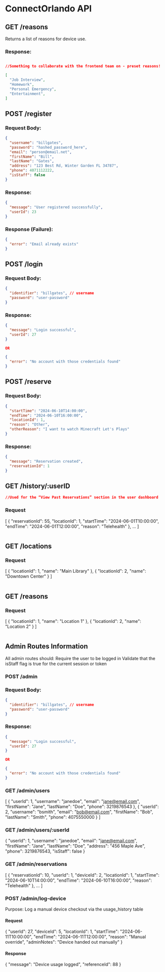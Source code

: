 # ConnectOrlando API 

## GET /reasons
Returns a list of reasons for device use.

### Response:
```json

//Something to collaborate with the frontend team on - preset reasons!

[
  "Job Interview",
  "Homework",
  "Personal Emergency",
  "Entertainment",
]
```

## POST /register
### Request Body:
```json
{
  "username": "billgates",
  "password": "hashed_password_here",
  "email": "person@email.net",
  "firstName": "Bill",
  "lastName": "Gates",
  "address": "123 Best Rd, Winter Garden FL 34787",
  "phone": 4071112222,
  "isStaff": false
}

```
### Response:
```json
{
  "message": "User registered successfully",
  "userId": 23
}

```
### Response (Failure):
```json
{
  "error": "Email already exists"
}

```

## POST /login


### Request Body:
```json
{
  "identifier": "billgates", // username
  "password": "user-password"
}
```

### Response:
```json
{
  "message": "Login successful",
  "userId": 27
}

OR

{
  "error": "No account with those credentials found"
}
```

## POST /reserve
### Request Body:
```json
{
  "startTime": "2024-06-10T14:00:00",
  "endTime": "2024-06-10T16:00:00",
  "locationId": 1,
  "reason": "Other",
  "otherReason": "I want to watch Minecraft Let's Plays"
}
```
### Response:
```json
{
  "message": "Reservation created",
  "reservationId": 1
}
```
## GET /history/:userID
```json
//Used for the “View Past Reservations” section in the user dashboard
```

### Request
[
  {
    "reservationId": 55,
    "locationId": 1,
    "startTime": "2024-06-01T10:00:00",
    "endTime": "2024-06-01T12:00:00",
    "reason": "Telehealth"
  },
  ...
]

```json
```

## GET /locations
### Request
[
  { "locationId": 1, "name": "Main Library" },
  { "locationId": 2, "name": "Downtown Center" }
]

```json
```

## GET /reasons
### Request
[
  { "locationId": 1, "name": "Location 1" },
  { "locationId": 2, "name": "Location 2" }
]

```json
```

## Admin Routes Information
All admin routes should:
Require the user to be logged in
Validate that the isStaff flag is true for the current session or token

### POST /admin
### Request Body:
```json
{
  "identifier": "billgates", // username
  "password": "user-password"
}
```

### Response:
```json
{
  "message": "Login successful",
  "userId": 27
}

OR

{
  "error": "No account with those credentials found"
}

```
### GET /admin/users
[
  {
    "userId": 1,
    "username": "janedoe",
    "email": "jane@email.com",
    "firstName": "Jane",
    "lastName": "Doe",
    "phone": 3219876543
  },
  {
    "userId": 2,
    "username": "bsmith",
    "email": "bob@email.com",
    "firstName": "Bob",
    "lastName": "Smith",
    "phone": 4075550000
  }
]

### GET /admin/users/:userId
{
  "userId": 1,
  "username": "janedoe",
  "email": "jane@email.com",
  "firstName": "Jane",
  "lastName": "Doe",
  "address": "456 Maple Ave",
  "phone": 3219876543,
  "isStaff": false
}

### GET /admin/reservations
[
  {
    "reservationId": 10,
    "userId": 1,
    "deviceId": 2,
    "locationId": 1,
    "startTime": "2024-06-10T14:00:00",
    "endTime": "2024-06-10T16:00:00",
    "reason": "Telehealth"
  },
  ...
]

### POST /admin/log-device
Purpose: Log a manual device checkout via the usage_history table

#### Request
{
  "userId": 27,
  "deviceId": 5,
  "locationId": 1,
  "startTime": "2024-06-11T10:00:00",
  "endTime": "2024-06-11T12:00:00",
  "reason": "Manual override",
  "adminNotes": "Device handed out manually"
}

#### Response
{
  "message": "Device usage logged",
  "referenceId": 88
}

